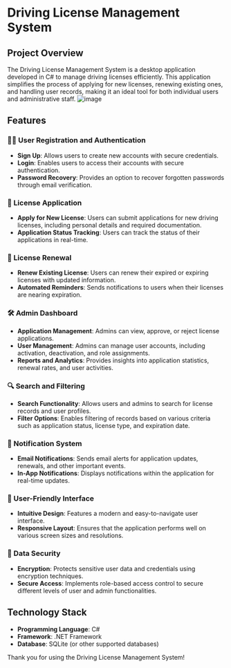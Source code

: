 # Driving License Management System

## Project Overview
The Driving License Management System is a desktop application developed in C# to manage driving licenses efficiently. This application simplifies the process of applying for new licenses, renewing existing ones, and handling user records, making it an ideal tool for both individual users and administrative staff.
![image](https://github.com/user-attachments/assets/4475ecec-b319-4b56-8395-8568307a5a2a)

## Features
### 🧑‍💻 User Registration and Authentication
- **Sign Up**: Allows users to create new accounts with secure credentials.
- **Login**: Enables users to access their accounts with secure authentication.
- **Password Recovery**: Provides an option to recover forgotten passwords through email verification.

### 🚗 License Application
- **Apply for New License**: Users can submit applications for new driving licenses, including personal details and required documentation.
- **Application Status Tracking**: Users can track the status of their applications in real-time.

### 🔄 License Renewal
- **Renew Existing License**: Users can renew their expired or expiring licenses with updated information.
- **Automated Reminders**: Sends notifications to users when their licenses are nearing expiration.

### 🛠️ Admin Dashboard
- **Application Management**: Admins can view, approve, or reject license applications.
- **User Management**: Admins can manage user accounts, including activation, deactivation, and role assignments.
- **Reports and Analytics**: Provides insights into application statistics, renewal rates, and user activities.

### 🔍 Search and Filtering
- **Search Functionality**: Allows users and admins to search for license records and user profiles.
- **Filter Options**: Enables filtering of records based on various criteria such as application status, license type, and expiration date.

### 📧 Notification System
- **Email Notifications**: Sends email alerts for application updates, renewals, and other important events.
- **In-App Notifications**: Displays notifications within the application for real-time updates.

### 🎨 User-Friendly Interface
- **Intuitive Design**: Features a modern and easy-to-navigate user interface.
- **Responsive Layout**: Ensures that the application performs well on various screen sizes and resolutions.

### 🔐 Data Security
- **Encryption**: Protects sensitive user data and credentials using encryption techniques.
- **Secure Access**: Implements role-based access control to secure different levels of user and admin functionalities.

## Technology Stack
- **Programming Language**: C#
- **Framework**: .NET Framework
- **Database**: SQLite (or other supported databases)


Thank you for using the Driving License Management System!


